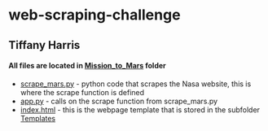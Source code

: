 # web-scraping-challenge
## Tiffany Harris

#### All files are located in [Mission_to_Mars](./Mission_to_Mars) folder

* [scrape_mars.py](./scrape_mars.py) - python code that scrapes the Nasa website, this is where the scrape function is defined
* [app.py](./app.py) - calls on the scrape function from scrape_mars.py
* [index.html](./Templates/index.html) - this is the webpage template that is stored in the subfolder [Templates](./Templates)